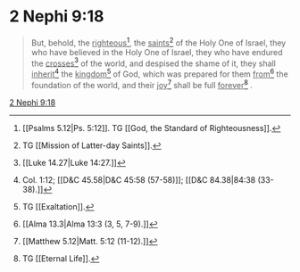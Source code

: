 # 2 Nephi 9:18

> But, behold, the <u>righteous</u>[^a], the <u>saints</u>[^b] of the Holy One of Israel, they who have believed in the Holy One of Israel, they who have endured the <u>crosses</u>[^c] of the world, and despised the shame of it, they shall <u>inherit</u>[^d] the <u>kingdom</u>[^e] of God, which was prepared for them <u>from</u>[^f] the foundation of the world, and their <u>joy</u>[^g] shall be full <u>forever</u>[^h] .

[2 Nephi 9:18](https://www.churchofjesuschrist.org/study/scriptures/bofm/2-ne/9?lang=eng&id=p18#p18)


[^a]: [[Psalms 5.12|Ps. 5:12]]. TG [[God, the Standard of Righteousness]].
[^b]: TG [[Mission of Latter-day Saints]].
[^c]: [[Luke 14.27|Luke 14:27.]]
[^d]: Col. 1:12; [[D&C 45.58|D&C 45:58 (57-58)]]; [[D&C 84.38|84:38 (33-38).]]
[^e]: TG [[Exaltation]].
[^f]: [[Alma 13.3|Alma 13:3 (3, 5, 7-9).]]
[^g]: [[Matthew 5.12|Matt. 5:12 (11-12).]]
[^h]: TG [[Eternal Life]].
